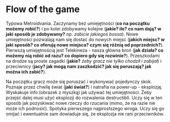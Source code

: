 # Flow of the game
Typowa Metroidvania. Zaczynamy bez umiejętności (**co na początku możemy robić?**) i po kolei zdobywamy kolejne (**jakie? ile? co nam dają? w jaki sposób je zdobywamy?** *np. zabicie jakiegoś bossa*). Nowe umiejętności pozwalają nam się dostać do nowych miejsc (**jakich miejsc? w jaki sposób? co oferują nowe miejsca? czym się różnią od poprzednich?**). Pierwszą umiejętnością jest Telekineza - nasza główna broń (**jak działa? co możemy nią robić od razu? co dopiero gdy się rozwinie?**). Przeszkodami na drodze są proste zagadki (**jakie?** *żeby gracz nie tylko chodził i zabijał*) i przeciwnicy (**jacy? jak mogą nam zaszkodzić? jak się poruszają? jak można ich zabić?**).


Na początku gracz może się poruszać i wykonywać pojedynczy skok. Poznaje przez chwilę świat (**jaki świat?**) i natrafia na power-up - eksplozję. Wyskakuje info (obrazek z myszką) jak używać tej umiejętności. Żeby przejść dalej musi użyć eksplozji do rozwalenia destructibli. Uczy się w ten sposób jak pozyskiwać nowe rzeczy do rzucania (mimo, że na razie nie może ich podnosić). Spotyka pierwszego najprostszego wroga. Uczy się go omijać i ewentualnie sam dowiaduje się, że eksplozja nie rani przeciwników.